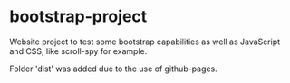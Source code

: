 # bootstrap-project

Website project to test some bootstrap capabilities as well as JavaScript and CSS, like scroll-spy for example.

Folder 'dist' was added due to the use of github-pages.